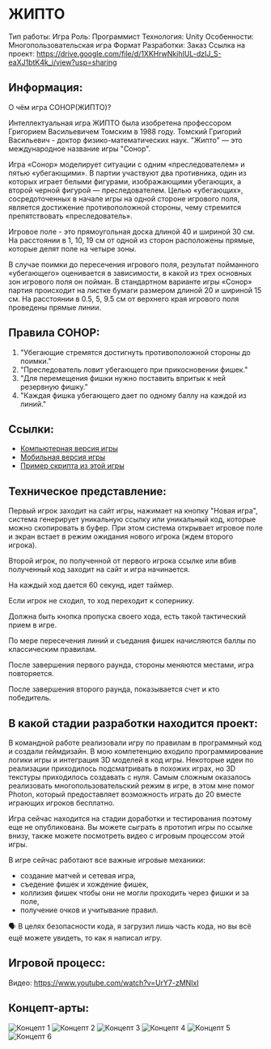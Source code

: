 # ЖИПТО
Тип работы: Игра
Роль: Программист
Технология: Unity
Особенности: Многопользовательская игра
Формат Разработки: Заказ
Ссылка на проект: https://drive.google.com/file/d/1XKHrwNkjhIUL-dzIJ_S-eaXJ1btK4k_i/view?usp=sharing

## Информация:
О чём игра СОНОР(ЖИПТО)?

Интеллектуальная игра ЖИПТО была изобретена профессором Григорием Васильевичем Томским в 1988 году. Томский Григорий Васильевич - доктор физико-математических наук. "Жипто" — это международное название игры "Сонор".

Игра «Сонор» моделирует ситуации с одним «преследователем» и пятью «убегающими». В партии участвуют два противника, один из которых играет белыми фигурами, изображающими убегающих, а второй черной фигурой — преследователем. Целью «убегающих», сосредоточенных в начале игры на одной стороне игрового поля, является достижение противоположной стороны, чему стремится препятствовать «преследователь».

Игровое поле - это прямоугольная доска длиной 40 и шириной 30 см. На расстоянии в 1, 10, 19 см от одной из сторон расположены прямые, которые делят поле на четыре зоны.

В случае поимки до пересечения игрового поля, результат пойманного «убегающего» оценивается в зависимости, в какой из трех основных зон игрового поля он пойман. В стандартном варианте игры «Сонор» партия происходит на листке бумаги размером длиной 20 и шириной 15 см. На расстоянии в 0.5, 5, 9.5 см от верхнего края игрового поля проведены прямые линии.

## Правила СОНОР:
1. "Убегающие стремятся достигнуть противоположной стороны до поимки."
2. "Преследователь ловит убегающего при прикосновении фишек."
3. "Для перемещения фишки нужно поставить впритык к ней резервную фишку."
4. "Каждая фишка убегающего дает по одному баллу на каждой из линий."

## Ссылки:
- [Компьютерная версия игры](https://drive.google.com/file/d/1XKHrwNkjhIUL-dzIJ_S-eaXJ1btK4k_i/view?usp=sharing)
- [Мобильная версия игры](https://drive.google.com/file/d/1fjubeqTCwLqZILVMTlACof79WIGT69mQ/view?usp=sharing)
- [Пример скрипта из этой игры](https://drive.google.com/file/d/1EK-uGo-7wjo0BgjrouYh6BOEqpmN71zh/view?usp=sharing)

## Техническое представление:
Первый игрок заходит на сайт игры, нажимает на кнопку "Новая игра", система генерирует уникальную ссылку или уникальный код, которые можно скопировать в буфер. При этом система открывает игровое поле и экран встает в режим ожидания нового игрока (ждем второго игрока).

Второй игрок, по полученной от первого игрока ссылке или вбив полученный код заходит на сайт и игра начинается.

На каждый ход дается 60 секунд, идет таймер.

Если игрок не сходил, то ход переходит к сопернику.

Должна быть кнопка пропуска своего хода, есть такой тактический прием в игре.

По мере пересечения линий и съедания фишек начисляются баллы по классическим правилам.

После завершения первого раунда, стороны меняются местами, игра повторяется.

После завершения второго раунда, показывается счет и кто победитель.

## В какой стадии разработки находится проект:
В командной работе реализовали игру по правилам в программный код и создали геймдизайн. В мою компетенцию входило программирование логики игры и интеграция 3D моделей в код игры. Некоторые идеи по реализации приходилось подсматривать в похожих играх, но 3D текстуры приходилось создавать с нуля. Самым сложным оказалось реализовать многопользовательский режим в игре, в этом мне помог Photon, который предоставляет возможность играть до 20 вместе играющих игроков бесплатно.

Игра сейчас находится на стадии доработки и тестирования поэтому еще не опубликована. Вы можете сыграть в прототип игры по ссылке внизу, также можете посмотреть видео с игровым процессом этой игры.

В игре сейчас работают все важные игровые механики:
- создание матчей и сетевая игра,
- съедение фишек и хождение фишек,
- коллизия фишек чтобы они не могли проходить через фишки и за поле,
- получение очков и учитывание правил.

<aside>🗣 В целях безопасности кода, я загрузил лишь часть кода, но вы всё ещё можете увидеть, то как я написал игру.</aside>

## Игровой процесс:
Видео: https://www.youtube.com/watch?v=UrY7-zMNIxI

## Концепт-арты:
![Концепт 1](2_1.jpeg)
![Концепт 2](2_2.jpeg)
![Концепт 3](2_3.png)
![Концепт 4](2_4.png)
![Концепт 5](2_5.png)
![Концепт 6](2_6.png)
